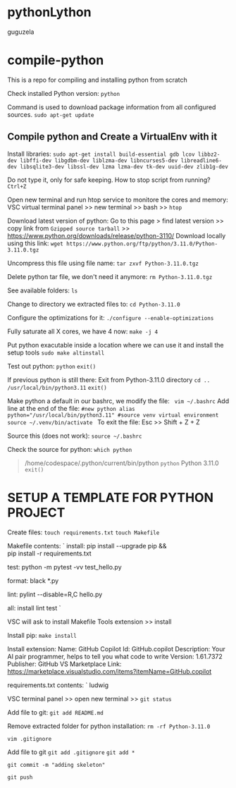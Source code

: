# pythonLython
guguzela

# compile-python
This is a repo for compiling and installing python from scratch

Check installed Python version:
`python`

Command is used to download package information from all configured sources.
`sudo apt-get update`

## Compile python and Create a VirtualEnv with it
Install libraries:
`sudo apt-get install build-essential gdb lcov libbz2-dev libffi-dev libgdbm-dev liblzma-dev libncurses5-dev libreadline6-dev libsqlite3-dev libssl-dev lzma lzma-dev tk-dev uuid-dev zlib1g-dev`

Do not type it, only for safe keeping. How to stop script from running?
`Ctrl+Z`

Open new terminal and run htop service to monitore the cores and memory:
VSC virtual terminal panel >> new terminal >> bash >> `htop`

Download latest version of python:
Go to this page > find latest version >> copy link from `Gzipped source tarball` >>
https://www.python.org/downloads/release/python-3110/
Download locally using this link:
`wget https://www.python.org/ftp/python/3.11.0/Python-3.11.0.tgz`

Uncompress this file using file name:
`tar zxvf Python-3.11.0.tgz`

Delete python tar file, we don't need it anymore:
`rm Python-3.11.0.tgz`

See available folders:
`ls`

Change to directory we extracted files to:
`cd Python-3.11.0`

Configure the optimizations for it:
`./configure --enable-optimizations`

Fully saturate all X cores, we have 4 now:
`make -j 4`

Put python exacutable inside a location where we can use it and install the setup tools
`sudo make altinstall`

Test out python:
`python`
`exit()`

If previous python is still there:
Exit from Python-3.11.0 directory
`cd ..`
`/usr/local/bin/python3.11`
`exit()`

Make python a default in our bashrc, we modify the file:
`
vim ~/.bashrc`
Add line at the end of the file:
`#new python
alias python="/usr/local/bin/python3.11"
#source venv virtual environment
source ~/.venv/bin/activate
`
To exit the file:
Esc >> Shift + Z + Z

Source this (does not work):
`source ~/.bashrc`

Check the source for python:
`which python`
> /home/codespace/.python/current/bin/python
`python`
> Python 3.11.0
`exit()`

# SETUP A TEMPLATE FOR PYTHON PROJECT
Create files:
`touch requirements.txt`
`touch Makefile`

Makefile contents:
`
install:
	pip install --upgrade pip &&\
		pip install -r requirements.txt

test:
	python -m pytest -vv test_hello.py

format:
	black *.py

lint:
	pylint --disable=R,C hello.py

all: install lint test
`

VSC will ask to install Makefile Tools extension >> install

Install pip:
`make install`

Install extension:
Name: GitHub Copilot
Id: GitHub.copilot
Description: Your AI pair programmer, helps to tell you what code to write
Version: 1.61.7372
Publisher: GitHub
VS Marketplace Link: https://marketplace.visualstudio.com/items?itemName=GitHub.copilot

requirements.txt contents:
`
ludwig

VSC terminal panel >> open new terminal >> `git status`

Add file to git:
`git add README.md`

Remove extracted folder for python installation:
`rm -rf Python-3.11.0`

`vim .gitignore`

Add file to git
`git add .gitignore`
`git add *`

`git commit -m "adding skeleton"`

`git push`














